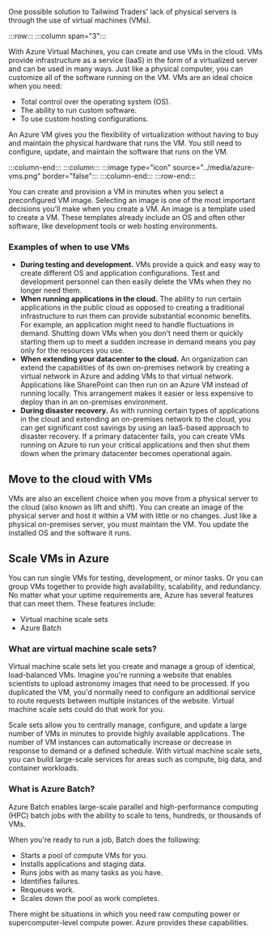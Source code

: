 One possible solution to Tailwind Traders' lack of physical servers is through the use of virtual machines (VMs).

:::row:::
  :::column span="3":::

With Azure Virtual Machines, you can create and use VMs in the cloud. VMs provide infrastructure as a service (IaaS) in the form of a virtualized server and can be used in many ways. Just like a physical computer, you can customize all of the software running on the VM. VMs are an ideal choice when you need:

- Total control over the operating system (OS).
- The ability to run custom software.
- To use custom hosting configurations.

An Azure VM gives you the flexibility of virtualization without having to buy and maintain the physical hardware that runs the VM. You still need to configure, update, and maintain the software that runs on the VM.

  :::column-end:::
  :::column:::
    :::image type="icon" source="../media/azure-vms.png" border="false":::
  :::column-end:::
:::row-end:::

You can create and provision a VM in minutes when you select a preconfigured VM image. Selecting an image is one of the most important decisions you'll make when you create a VM. An image is a template used to create a VM. These templates already include an OS and often other software, like development tools or web hosting environments.

### Examples of when to use VMs

- **During testing and development.** VMs provide a quick and easy way to create different OS and application configurations. Test and development personnel can then easily delete the VMs when they no longer need them.
- **When running applications in the cloud.** The ability to run certain applications in the public cloud as opposed to creating a traditional infrastructure to run them can provide substantial economic benefits. For example, an application might need to handle fluctuations in demand. Shutting down VMs when you don't need them or quickly starting them up to meet a sudden increase in demand means you pay only for the resources you use.
- **When extending your datacenter to the cloud.** An organization can extend the capabilities of its own on-premises network by creating a virtual network in Azure and adding VMs to that virtual network. Applications like SharePoint can then run on an Azure VM instead of running locally. This arrangement makes it easier or less expensive to deploy than in an on-premises environment.
- **During disaster recovery.** As with running certain types of applications in the cloud and extending an on-premises network to the cloud, you can get significant cost savings by using an IaaS-based approach to disaster recovery. If a primary datacenter fails, you can create VMs running on Azure to run your critical applications and then shut them down when the primary datacenter becomes operational again.

## Move to the cloud with VMs

VMs are also an excellent choice when you move from a physical server to the cloud (also known as lift and shift). You can create an image of the physical server and host it within a VM with little or no changes. Just like a physical on-premises server, you must maintain the VM. You update the installed OS and the software it runs.

## Scale VMs in Azure

You can run single VMs for testing, development, or minor tasks. Or you can group VMs together to provide high availability, scalability, and redundancy. No matter what your uptime requirements are, Azure has several features that can meet them. These features include:

- Virtual machine scale sets
- Azure Batch

[//]: # (NOTE: REMOVED THE FOLLOWING)
[//]: # (- Availability sets)
[//]: # (### What are availability sets?)
[//]: # (An **availability set** is a logical grouping of two or more VMs that help keep your application available during planned or unplanned maintenance.)
[//]: # (- A _planned maintenance event_ is when the underlying Azure fabric that hosts VMs is updated by Microsoft. A planned maintenance event is done to patch security vulnerabilities, improve performance, and add or update features. Most of the time these updates are done without any impact to the guest VMs. But sometimes VMs require a reboot to complete an update. When the VM is part of an availability set, the Azure fabric updates are sequenced so not all of the associated VMs are rebooted at the same time. VMs are put into different _update domains_. Update domains indicate groups of VMs and underlying physical hardware that can be rebooted at the same time. Update domains are a logical part of each datacenter and are implemented with software and logic.)
[//]: # (- _Unplanned maintenance events_ involve a hardware failure in the datacenter, such as a power outage or disk failure. VMs that are part of an availability set automatically switch to a working physical server so the VM continues to run. The group of virtual machines that share common hardware are in the same _fault domain_. A fault domain is essentially a rack of servers. It provides the physical separation of your workload across different power, cooling, and network hardware that support the physical servers in the datacenter server racks. In the event the hardware that supports a server rack becomes unavailable, only that rack of servers is affected by the outage.)
[//]: # (With an availability set, you get:)
[//]: # (- Up to three fault domains that each have a server rack with dedicated power and network resources)
[//]: # (- Five logical update domains which then can be increased to a maximum of 20)
[//]: # (Your VMs are then sequentially placed across the fault and update domains. The following diagram shows an example where you have six VMs in two availability sets distributed across the two fault domains and five update domains.)
[//]: # (:::image type="complex" source="../media/availability-sets.png" alt-text="Diagram showing availability sets update and fault domains that are duplicated across servers.":::)
[//]: # (Two outlines surround fault domain 1 and fault domain 2. Fault domain 1 contains a rack with virtual machine 1 inside update domain 1, virtual machine 3 inside update domain 3, and virtual machine 5 inside update domain 5. Fault domain 2 contains a rack with virtual machine 2 inside update domain 2, virtual machine 4 inside update domain 4, and virtual machine 6 as part of update domain 1. Virtual machine 1 from fault domain 1 and virtual machine 2 from fault domain 2 are part of an availability set. Virtual machine 3 and 5 from fault domain 1 and virtual machine 4 and 6 from fault domain 2 are part of a separate availability set.)
[//]: # (:::image-end:::)
[//]: # (There's no cost for an availability set. You only pay for the VMs within the availability set. We highly recommend that you place each workload in an availability set to avoid having a single point of failure in your VM architecture.)

### What are virtual machine scale sets?

Virtual machine scale sets let you create and manage a group of identical, load-balanced VMs. Imagine you're running a website that enables scientists to upload astronomy images that need to be processed. If you duplicated the VM, you'd normally need to configure an additional service to route requests between multiple instances of the website. Virtual machine scale sets could do that work for you.

Scale sets allow you to centrally manage, configure, and update a large number of VMs in minutes to provide highly available applications. The number of VM instances can automatically increase or decrease in response to demand or a defined schedule. With virtual machine scale sets, you can build large-scale services for areas such as compute, big data, and container workloads.

### What is Azure Batch?

Azure Batch enables large-scale parallel and high-performance computing (HPC) batch jobs with the ability to scale to tens, hundreds, or thousands of VMs.

When you're ready to run a job, Batch does the following:

- Starts a pool of compute VMs for you.
- Installs applications and staging data.
- Runs jobs with as many tasks as you have.
- Identifies failures.
- Requeues work.
- Scales down the pool as work completes.

There might be situations in which you need raw computing power or supercomputer-level compute power. Azure provides these capabilities.
